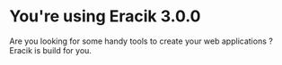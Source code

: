 # You're using Eracik 3.0.0

Are you looking for some handy tools to create your web applications ? Eracik is build for you.
		